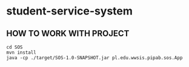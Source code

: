 # student-service-system

## HOW TO WORK WITH PROJECT
```
cd SOS
mvn install
java -cp ./target/SOS-1.0-SNAPSHOT.jar pl.edu.wwsis.pipab.sos.App
```